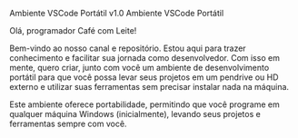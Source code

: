 Ambiente VSCode Portátil v1.0
Ambiente VSCode Portátil

Olá, programador Café com Leite!

Bem-vindo ao nosso canal e repositório. Estou aqui para trazer conhecimento e facilitar sua jornada como desenvolvedor. Com isso em mente, quero criar, junto com você um ambiente de desenvolvimento portátil para que você possa levar seus projetos em um pendrive ou HD externo e utilizar suas ferramentas sem precisar instalar nada na máquina.

Este ambiente oferece portabilidade, permitindo que você programe em qualquer máquina Windows (inicialmente), levando seus projetos e ferramentas sempre com você.
